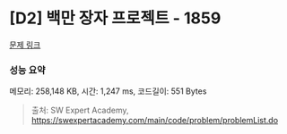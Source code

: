 # [D2] 백만 장자 프로젝트 - 1859 

[문제 링크](https://swexpertacademy.com/main/code/problem/problemDetail.do?contestProbId=AV5LrsUaDxcDFAXc) 

### 성능 요약

메모리: 258,148 KB, 시간: 1,247 ms, 코드길이: 551 Bytes



> 출처: SW Expert Academy, https://swexpertacademy.com/main/code/problem/problemList.do